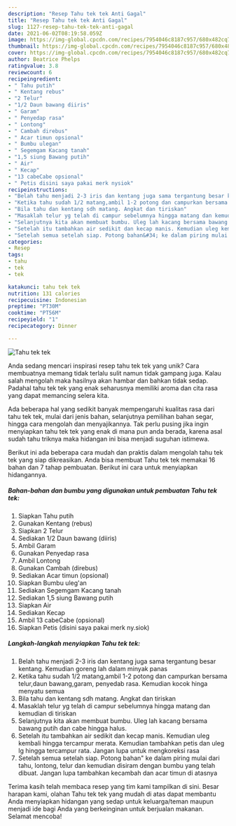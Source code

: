 ```yaml
---
description: "Resep Tahu tek tek Anti Gagal"
title: "Resep Tahu tek tek Anti Gagal"
slug: 1127-resep-tahu-tek-tek-anti-gagal
date: 2021-06-02T08:19:58.059Z
image: https://img-global.cpcdn.com/recipes/7954046c8187c957/680x482cq70/tahu-tek-tek-foto-resep-utama.jpg
thumbnail: https://img-global.cpcdn.com/recipes/7954046c8187c957/680x482cq70/tahu-tek-tek-foto-resep-utama.jpg
cover: https://img-global.cpcdn.com/recipes/7954046c8187c957/680x482cq70/tahu-tek-tek-foto-resep-utama.jpg
author: Beatrice Phelps
ratingvalue: 3.8
reviewcount: 6
recipeingredient:
- " Tahu putih"
- " Kentang rebus"
- "2 Telur"
- "1/2 Daun bawang diiris"
- " Garam"
- " Penyedap rasa"
- " Lontong"
- " Cambah direbus"
- " Acar timun opsional"
- " Bumbu ulegan"
- " Segemgam Kacang tanah"
- "1,5 siung Bawang putih"
- " Air"
- " Kecap"
- "13 cabeCabe opsional"
- " Petis disini saya pakai merk nysiok"
recipeinstructions:
- "Belah tahu menjadi 2-3 iris dan kentang juga sama tergantung besar kentang. Kemudian goreng lah dalam minyak panas"
- "Ketika tahu sudah 1/2 matang,ambil 1-2 potong dan campurkan bersama telur,daun bawang,garam, penyedab rasa. Kemudian kocok hinga menyatu semua"
- "Bila tahu dan kentang sdh matang. Angkat dan tiriskan"
- "Masaklah telur yg telah di campur sebelumnya hingga matang dan kemudian di tiriskan"
- "Selanjutnya kita akan membuat bumbu. Uleg lah kacang bersama bawang putih dan cabe hingga halus."
- "Setelah itu tambahkan air sedikit dan kecap manis. Kemudian uleg kembali hingga tercampur merata. Kemudian tambahkan petis dan uleg lg hingga tercampur rata. Jangan lupa untuk mengkoreksi rasa"
- "Setelah semua setelah siap. Potong bahan&#34; ke dalam piring mulai dari tahu, lontong, telur dan kemudian disiram dengan bumbu yang telah dibuat. Jangan lupa tambahkan kecambah dan acar timun di atasnya"
categories:
- Resep
tags:
- tahu
- tek
- tek

katakunci: tahu tek tek 
nutrition: 131 calories
recipecuisine: Indonesian
preptime: "PT30M"
cooktime: "PT56M"
recipeyield: "1"
recipecategory: Dinner

---
```



![Tahu tek tek](https://img-global.cpcdn.com/recipes/7954046c8187c957/680x482cq70/tahu-tek-tek-foto-resep-utama.jpg)

Anda sedang mencari inspirasi resep tahu tek tek yang unik? Cara membuatnya memang tidak terlalu sulit namun tidak gampang juga. Kalau salah mengolah maka hasilnya akan hambar dan bahkan tidak sedap. Padahal tahu tek tek yang enak seharusnya memiliki aroma dan cita rasa yang dapat memancing selera kita.

Ada beberapa hal yang sedikit banyak mempengaruhi kualitas rasa dari tahu tek tek, mulai dari jenis bahan, selanjutnya pemilihan bahan segar, hingga cara mengolah dan menyajikannya. Tak perlu pusing jika ingin menyiapkan tahu tek tek yang enak di mana pun anda berada, karena asal sudah tahu triknya maka hidangan ini bisa menjadi suguhan istimewa.




Berikut ini ada beberapa cara mudah dan praktis dalam mengolah tahu tek tek yang siap dikreasikan. Anda bisa membuat Tahu tek tek memakai 16 bahan dan 7 tahap pembuatan. Berikut ini cara untuk menyiapkan hidangannya.

<!--inarticleads1-->

##### Bahan-bahan dan bumbu yang digunakan untuk pembuatan Tahu tek tek:

1. Siapkan  Tahu putih
1. Gunakan  Kentang (rebus)
1. Siapkan 2 Telur
1. Sediakan 1/2 Daun bawang (diiris)
1. Ambil  Garam
1. Gunakan  Penyedap rasa
1. Ambil  Lontong
1. Gunakan  Cambah (direbus)
1. Sediakan  Acar timun (opsional)
1. Siapkan  Bumbu uleg&#39;an
1. Sediakan  Segemgam Kacang tanah
1. Sediakan 1,5 siung Bawang putih
1. Siapkan  Air
1. Sediakan  Kecap
1. Ambil 13 cabeCabe (opsional)
1. Siapkan  Petis (disini saya pakai merk ny.siok)




<!--inarticleads2-->

##### Langkah-langkah menyiapkan Tahu tek tek:

1. Belah tahu menjadi 2-3 iris dan kentang juga sama tergantung besar kentang. Kemudian goreng lah dalam minyak panas
1. Ketika tahu sudah 1/2 matang,ambil 1-2 potong dan campurkan bersama telur,daun bawang,garam, penyedab rasa. Kemudian kocok hinga menyatu semua
1. Bila tahu dan kentang sdh matang. Angkat dan tiriskan
1. Masaklah telur yg telah di campur sebelumnya hingga matang dan kemudian di tiriskan
1. Selanjutnya kita akan membuat bumbu. Uleg lah kacang bersama bawang putih dan cabe hingga halus.
1. Setelah itu tambahkan air sedikit dan kecap manis. Kemudian uleg kembali hingga tercampur merata. Kemudian tambahkan petis dan uleg lg hingga tercampur rata. Jangan lupa untuk mengkoreksi rasa
1. Setelah semua setelah siap. Potong bahan&#34; ke dalam piring mulai dari tahu, lontong, telur dan kemudian disiram dengan bumbu yang telah dibuat. Jangan lupa tambahkan kecambah dan acar timun di atasnya




Terima kasih telah membaca resep yang tim kami tampilkan di sini. Besar harapan kami, olahan Tahu tek tek yang mudah di atas dapat membantu Anda menyiapkan hidangan yang sedap untuk keluarga/teman maupun menjadi ide bagi Anda yang berkeinginan untuk berjualan makanan. Selamat mencoba!
